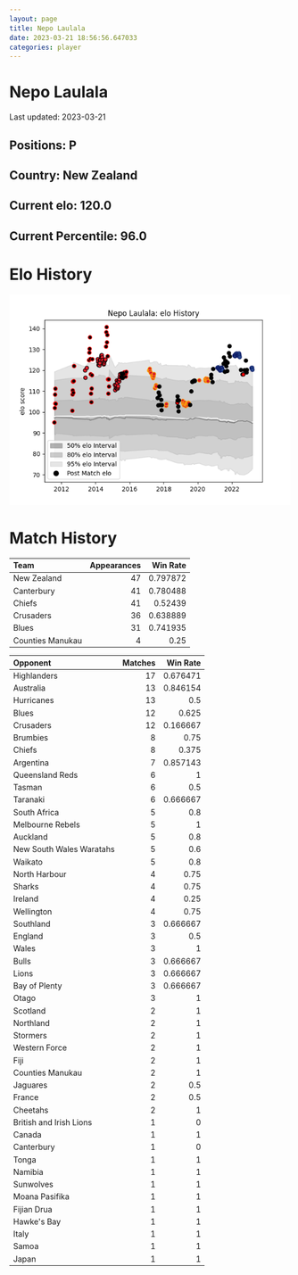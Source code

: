 ```yaml
---  
layout: page  
title: Nepo Laulala  
date: 2023-03-21 18:56:56.647033  
categories: player  
---
```

# Nepo Laulala


Last updated: 2023-03-21
## Positions: P

## Country: New Zealand

## Current elo: 120.0

## Current Percentile: 96.0

# Elo History


![elo history](history_NepoLaulala.png)
# Match History


| Team             |   Appearances |   Win Rate |
|:-----------------|--------------:|-----------:|
| New Zealand      |            47 |   0.797872 |
| Canterbury       |            41 |   0.780488 |
| Chiefs           |            41 |   0.52439  |
| Crusaders        |            36 |   0.638889 |
| Blues            |            31 |   0.741935 |
| Counties Manukau |             4 |   0.25     |

| Opponent                 |   Matches |   Win Rate |
|:-------------------------|----------:|-----------:|
| Highlanders              |        17 |   0.676471 |
| Australia                |        13 |   0.846154 |
| Hurricanes               |        13 |   0.5      |
| Blues                    |        12 |   0.625    |
| Crusaders                |        12 |   0.166667 |
| Brumbies                 |         8 |   0.75     |
| Chiefs                   |         8 |   0.375    |
| Argentina                |         7 |   0.857143 |
| Queensland Reds          |         6 |   1        |
| Tasman                   |         6 |   0.5      |
| Taranaki                 |         6 |   0.666667 |
| South Africa             |         5 |   0.8      |
| Melbourne Rebels         |         5 |   1        |
| Auckland                 |         5 |   0.8      |
| New South Wales Waratahs |         5 |   0.6      |
| Waikato                  |         5 |   0.8      |
| North Harbour            |         4 |   0.75     |
| Sharks                   |         4 |   0.75     |
| Ireland                  |         4 |   0.25     |
| Wellington               |         4 |   0.75     |
| Southland                |         3 |   0.666667 |
| England                  |         3 |   0.5      |
| Wales                    |         3 |   1        |
| Bulls                    |         3 |   0.666667 |
| Lions                    |         3 |   0.666667 |
| Bay of Plenty            |         3 |   0.666667 |
| Otago                    |         3 |   1        |
| Scotland                 |         2 |   1        |
| Northland                |         2 |   1        |
| Stormers                 |         2 |   1        |
| Western Force            |         2 |   1        |
| Fiji                     |         2 |   1        |
| Counties Manukau         |         2 |   1        |
| Jaguares                 |         2 |   0.5      |
| France                   |         2 |   0.5      |
| Cheetahs                 |         2 |   1        |
| British and Irish Lions  |         1 |   0        |
| Canada                   |         1 |   1        |
| Canterbury               |         1 |   0        |
| Tonga                    |         1 |   1        |
| Namibia                  |         1 |   1        |
| Sunwolves                |         1 |   1        |
| Moana Pasifika           |         1 |   1        |
| Fijian Drua              |         1 |   1        |
| Hawke's Bay              |         1 |   1        |
| Italy                    |         1 |   1        |
| Samoa                    |         1 |   1        |
| Japan                    |         1 |   1        |